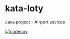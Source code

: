 # kata-loty
Java project - Airport sevices

[![codecov](https://codecov.io/gh/zcmagda/kata-loty/branch/master/graph/badge.svg)](https://codecov.io/gh/zcmagda/kata-loty)
